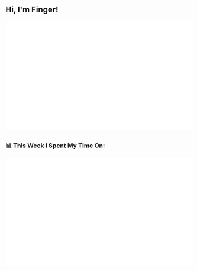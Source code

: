 <h2> Hi, I'm Finger!</h2>

<img align="right" src="https://raw.githubusercontent.com/spianmo/github-stats/master/generated/overview.svg#gh-light-mode-only">

<!-- <img align="right" height="160em" src="https://github-readme-stats-eight-theta.vercel.app/api/top-langs/?username=spianmo&layout=compact&langs_count=8&theme=algolia"/>	 -->
	
```go
package main

type Me struct {
	Name   string
	Job    string
	Code   string
	Skills string
}

func main() {
	me := &Me{
		Name:   "Finger",
		Job:    "Client-side Engineer",
		Code:   "Java, Kotlin, C#, Rust and C++ and Others",
		Skills: "Android, Security, Cross-platform client, NLP, CV, ASR ^o^",
	}
	_ = me
}
```


<h3>📊 This Week I Spent My Time On:</h3>
<img align='right' src="https://raw.githubusercontent.com/spianmo/github-stats/master/generated/languages.svg#gh-light-mode-only">

<!--START_SECTION:waka-->

```txt
Kotlin                 29 hrs 39 mins  ████████████████████▒░░░░   80.69 %
XML                    4 hrs 59 mins   ███▒░░░░░░░░░░░░░░░░░░░░░   13.58 %
Java                   58 mins         ▓░░░░░░░░░░░░░░░░░░░░░░░░   02.63 %
TOML                   25 mins         ▒░░░░░░░░░░░░░░░░░░░░░░░░   01.14 %
Properties             12 mins         ░░░░░░░░░░░░░░░░░░░░░░░░░   00.55 %
```

<!--END_SECTION:waka-->
